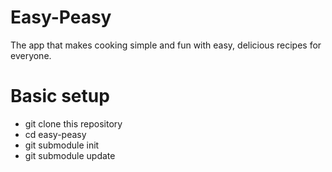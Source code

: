 # Easy-Peasy
The app that makes cooking simple and fun with easy, delicious recipes for everyone.

# Basic setup
- git clone this repository
- cd easy-peasy
- git submodule init
- git submodule update
  
